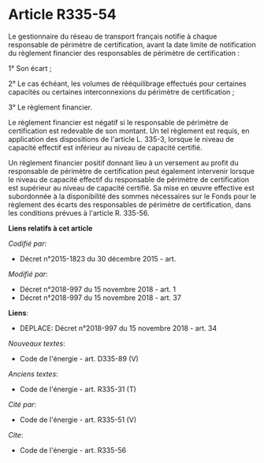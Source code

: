 # Article R335-54

Le gestionnaire du réseau de transport français notifie à chaque responsable de périmètre de certification, avant la date
limite de notification du règlement financier des responsables de périmètre de certification : 

1° Son écart ; 

2° Le cas échéant, les volumes de rééquilibrage effectués pour certaines capacités ou certaines interconnexions du périmètre
de certification ; 

3° Le règlement financier. 

Le règlement financier est négatif si le responsable de périmètre de certification est redevable de son montant. Un tel
règlement est requis, en application des dispositions de l'article L. 335-3, lorsque le niveau de capacité effectif est
inférieur au niveau de capacité certifié. 

Un règlement financier positif donnant lieu à un versement au profit du responsable de périmètre de certification peut
également intervenir lorsque le niveau de capacité effectif du responsable de périmètre de certification est supérieur au
niveau de capacité certifié. Sa mise en œuvre effective est subordonnée à la disponibilité des sommes nécessaires sur le
Fonds pour le règlement des écarts des responsables de périmètre de certification, dans les conditions prévues à l'article R.
335-56.

**Liens relatifs à cet article**

_Codifié par_:

  - Décret n°2015-1823 du 30 décembre 2015 - art.

_Modifié par_:

  - Décret n°2018-997 du 15 novembre 2018 - art. 1
  - Décret n°2018-997 du 15 novembre 2018 - art. 37

**Liens**:

  - DEPLACE: Décret n°2018-997 du 15 novembre 2018 - art. 34

_Nouveaux textes_:

  - Code de l'énergie - art. D335-89 (V)

_Anciens textes_:

  - Code de l'énergie - art. R335-31 (T)

_Cité par_:

  - Code de l'énergie - art. R335-51 (V)

_Cite_:

  - Code de l'énergie - art. R335-56
